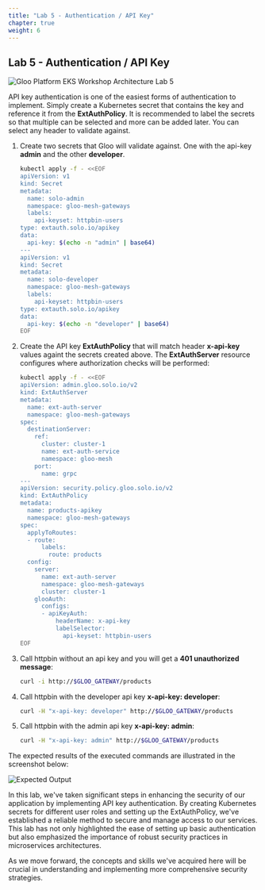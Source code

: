```yaml
---
title: "Lab 5 - Authentication / API Key"
chapter: true
weight: 6
---
```


## Lab 5 - Authentication / API Key 

![Gloo Platform EKS Workshop Architecture Lab 5](/images/gloo-platform-eks-workshop-lab5.png)

API key authentication is one of the easiest forms of authentication to implement. Simply create a Kubernetes secret that contains the key and reference it from the **ExtAuthPolicy**. It is recommended to label the secrets so that multiple can be selected and more can be added later. You can select any header to validate against.

1. Create two secrets that Gloo will validate against. One with the api-key **admin** and the other **developer**.

    ```bash
    kubectl apply -f - <<EOF
    apiVersion: v1
    kind: Secret
    metadata:
      name: solo-admin
      namespace: gloo-mesh-gateways
      labels:
        api-keyset: httpbin-users
    type: extauth.solo.io/apikey
    data:
      api-key: $(echo -n "admin" | base64)
    ---
    apiVersion: v1
    kind: Secret
    metadata:
      name: solo-developer
      namespace: gloo-mesh-gateways
      labels:
        api-keyset: httpbin-users
    type: extauth.solo.io/apikey
    data:
      api-key: $(echo -n "developer" | base64)
    EOF
    ```

2. Create the API key **ExtAuthPolicy** that will match header **x-api-key** values againt the secrets created above. The **ExtAuthServer** resource configures
where authorization checks will be performed:

    ```bash
    kubectl apply -f - <<EOF
    apiVersion: admin.gloo.solo.io/v2
    kind: ExtAuthServer
    metadata:
      name: ext-auth-server
      namespace: gloo-mesh-gateways
    spec:
      destinationServer:
        ref:
          cluster: cluster-1
          name: ext-auth-service
          namespace: gloo-mesh
        port:
          name: grpc
    ---
    apiVersion: security.policy.gloo.solo.io/v2
    kind: ExtAuthPolicy
    metadata:
      name: products-apikey
      namespace: gloo-mesh-gateways
    spec:
      applyToRoutes:
      - route:
          labels:
            route: products
      config:
        server:
          name: ext-auth-server
          namespace: gloo-mesh-gateways
          cluster: cluster-1
        glooAuth:
          configs:
          - apiKeyAuth:
              headerName: x-api-key
              labelSelector:
                api-keyset: httpbin-users
    EOF
    ```

3. Call httpbin without an api key and you will get a **401 unauthorized message**:

    ```bash
    curl -i http://$GLOO_GATEWAY/products
    ```

4. Call httpbin with the developer api key **x-api-key: developer**:

    ```bash
    curl -H "x-api-key: developer" http://$GLOO_GATEWAY/products
    ```

5. Call httpbin with the admin api key **x-api-key: admin**:

    ```bash
    curl -H "x-api-key: admin" http://$GLOO_GATEWAY/products
    ```

The expected results of the executed commands are illustrated in the screenshot below:

  ![Expected Output](/images/authorization_outputs.png)

In this lab, we've taken significant steps in enhancing the security of our application by implementing API key authentication. By creating Kubernetes secrets for different user roles and setting up the ExtAuthPolicy, we've established a reliable method to secure and manage access to our services. This lab has not only highlighted the ease of setting up basic authentication but also emphasized the importance of robust security practices in microservices architectures.

As we move forward, the concepts and skills we've acquired here will be crucial in understanding and implementing more comprehensive security strategies.